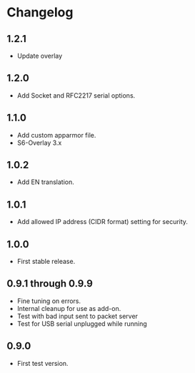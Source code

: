 # Changelog

## 1.2.1
- Update overlay

## 1.2.0
- Add Socket and RFC2217 serial options.

## 1.1.0
- Add custom apparmor file.
- S6-Overlay 3.x

## 1.0.2
- Add EN translation.

## 1.0.1
- Add allowed IP address (CIDR format) setting for security.

## 1.0.0
- First stable release.

## 0.9.1 through 0.9.9
- Fine tuning on errors.
- Internal cleanup for use as add-on.
- Test with bad input sent to packet server
- Test for USB serial unplugged while running

## 0.9.0
- First test version.
